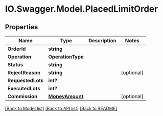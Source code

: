 # IO.Swagger.Model.PlacedLimitOrder
## Properties

Name | Type | Description | Notes
------------ | ------------- | ------------- | -------------
**OrderId** | **string** |  | 
**Operation** | **OperationType** |  | 
**Status** | **string** |  | 
**RejectReason** | **string** |  | [optional] 
**RequestedLots** | **int?** |  | 
**ExecutedLots** | **int?** |  | 
**Commission** | [**MoneyAmount**](MoneyAmount.md) |  | [optional] 

[[Back to Model list]](../README.md#documentation-for-models) [[Back to API list]](../README.md#documentation-for-api-endpoints) [[Back to README]](../README.md)

